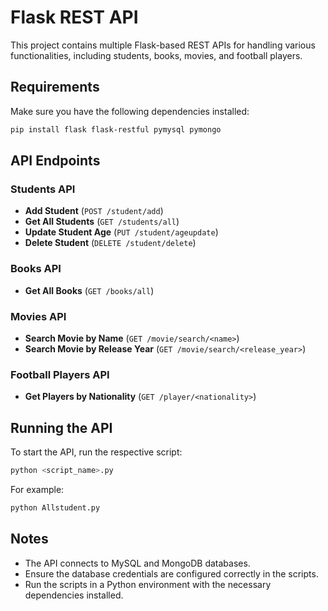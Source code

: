 # Flask REST API

This project contains multiple Flask-based REST APIs for handling various functionalities, including students, books, movies, and football players.

## Requirements
Make sure you have the following dependencies installed:
```bash
pip install flask flask-restful pymysql pymongo
```

## API Endpoints

### Students API
- **Add Student** (`POST /student/add`)
- **Get All Students** (`GET /students/all`)
- **Update Student Age** (`PUT /student/ageupdate`)
- **Delete Student** (`DELETE /student/delete`)

### Books API
- **Get All Books** (`GET /books/all`)

### Movies API
- **Search Movie by Name** (`GET /movie/search/<name>`)
- **Search Movie by Release Year** (`GET /movie/search/<release_year>`)

### Football Players API
- **Get Players by Nationality** (`GET /player/<nationality>`)

## Running the API
To start the API, run the respective script:
```bash
python <script_name>.py
```
For example:
```bash
python Allstudent.py
```

## Notes
- The API connects to MySQL and MongoDB databases.
- Ensure the database credentials are configured correctly in the scripts.
- Run the scripts in a Python environment with the necessary dependencies installed.


